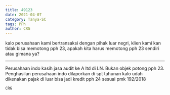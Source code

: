 ```yaml
---
title: 49123
date: 2021-04-07
category: Tanya-SC
tags: PPh
author: CRG
---
```


kalo perusahaan kami bertransaksi dengan pihak luar negri, klien kami kan tidak bisa memotong pph 23, apakah kita harus memotong pph 23 sendiri atau gimana ya?

---

Perusahaan indo kasih jasa audit ke A ltd di LN. Bukan objek potong pph 23. Penghasilan perusahaan indo dilaporkan di spt tahunan kalo udah dikenakan pajak di luar bisa jadi kredit pph 24 sesuai pmk 192/2018

`CRG`
